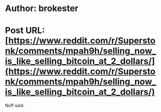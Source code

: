 # Author: brokester
# Post URL: [https://www.reddit.com/r/Superstonk/comments/mpah9h/selling_now_is_like_selling_bitcoin_at_2_dollars/](https://www.reddit.com/r/Superstonk/comments/mpah9h/selling_now_is_like_selling_bitcoin_at_2_dollars/)


Nuff said.